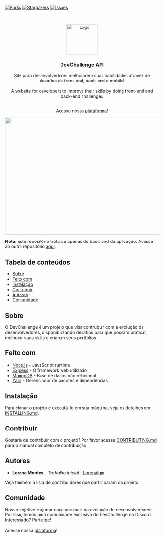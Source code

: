 [![Forks][forks-shield]][forks-url]
[![Stargazers][stars-shield]][stars-url]
[![Issues][issues-shield]][issues-url]

<br />
<p align="center">
    <a href="https://devchallenge.now.sh/">
    <img src="https://trello-attachments.s3.amazonaws.com/590fa896d2d25e50583de620/500x500/0bdcc819ea145cb0167619c6d00f2174/D.png" alt="Logo" width="100" height="100">
  </a>

  <h3 align="center">DevChallenge API</h3>

  <p align="center">
    Site para desenvolvedores melhorarem suas habilidades através de desafios de front-end, back-end e mobile!<br><br>
    A website for developers to improve their skills by doing front-end and back-end challenges
      <br />
      <br />
      <p align="center">Acesse nossa <a href="https://devchallenge.now.sh/">plataforma</a>!</p>
  </p>

<p align="center">
<img src="https://trello-attachments.s3.amazonaws.com/590fa7f5a8ab015d0cf88052/590fa896d2d25e50583de620/0cba4e38c63264f8b7e2fd027e8e87ee/devmockup_(1).png" width="580" height="380">
</p>

**Nota:** este repositório trata-se apenas do back-end da aplicação. Acesse ao outro repositório [aqui](https://github.com/Lorenalgm/DevChallenge).

## Tabela de conteúdos
* [Sobre](#sobre)
* [Feito com](#feito-com)
* [Instalação](#instalação)
* [Contribuir](#contribuir)
* [Autores](#autores)
* [Comunidade](#comunidade)

## Sobre
O DevChallenge é um projeto que visa contrubuir com a evolução de desenvolvedores, disponibilizando desafios para que possam praticar, melhorar suas skills e criarem seus portfólios.

## Feito com
  * [Node.js](https://nodejs.org/pt-br/) - JavaScript runtime
  * [Express](https://expressjs.com/pt-br/) - O framework web utilizado
  * [MongoDB](https://www.mongodb.com/) - Base de dados não relacional
  * [Yarn](https://yarnpkg.com/) - Gerenciador de pacotes e dependências

## Instalação
Para clonar o projeto e executá-lo em sua máquina, veja os detalhes em [INSTALLING.md](INSTALLING.md).

## Contribuir
Gostaria de contribuir com o projeto? Por favor acesse [CONTRIBUTING.md](CONTRIBUTING.md) para o manual completo de contribuição.

## Autores
- **Lorena Montes** - *Trabalho inicial* - [Lorenalgm](https://github.com/Lorenalgm)

Veja também a lista de [contribuidores](https://devchallenge.now.sh/devs) que participaram do projeto.

## Comunidade
Nosso objetivo é ajudar cada vez mais na evolução de desenvolvedores! Por isso, temos uma comunidade exclusiva do DevChallenge no Discord. Interessado? [Participe](https://discord.gg/yvYXhGj)!
<br>
<br>
Acesse nossa [plataforma](https://devchallenge.now.sh/)!
<br>

[forks-shield]: https://img.shields.io/github/forks/Lorenalgm/DevChallengeAPI.svg?style=flat-square
[forks-url]: https://github.com/Lorenalgm/DevChallengeAPI/network/members
[stars-shield]: https://img.shields.io/github/stars/Lorenalgm/DevChallengeAPI.svg?style=flat-square
[stars-url]: https://github.com/Lorenalgm/DevChallengeAPI/stargazers
[issues-shield]: https://img.shields.io/github/issues/Lorenalgm/DevChallengeAPI.svg?style=flat-square
[issues-url]: https://github.com/Lorenalgm/DevChallenge/issues

